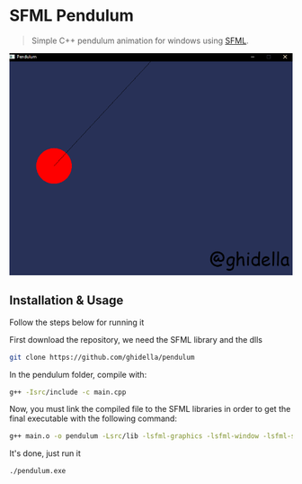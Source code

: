 # SFML Pendulum
> Simple C++ pendulum animation for windows using [SFML](https://www.sfml-dev.org/).

![Running App](./GIF.gif)

## Installation & Usage
Follow the steps below for running it

First download the repository, we need the SFML library and the dlls
```bash
git clone https://github.com/ghidella/pendulum
```
In the pendulum folder, compile with:
```bash
g++ -Isrc/include -c main.cpp
```
Now, you must link the compiled file to the SFML libraries in order to get the final executable with the following command:
```bash
g++ main.o -o pendulum -Lsrc/lib -lsfml-graphics -lsfml-window -lsfml-system
```
It's done, just run it
```bash
./pendulum.exe
```

